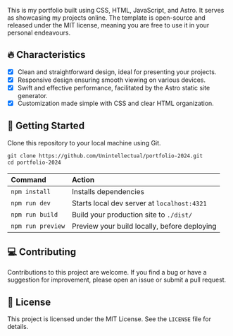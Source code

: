 This is my portfolio built using CSS, HTML, JavaScript, and Astro. It serves as showcasing my projects online. The template is open-source and released under the MIT license, meaning you are free to use it in your personal endeavours.

## 🔥 Characteristics

- [x] Clean and straightforward design, ideal for presenting your projects.
- [x] Responsive design ensuring smooth viewing on various devices.
- [x] Swift and effective performance, facilitated by the Astro static site generator.
- [x] Customization made simple with CSS and clear HTML organization.

## 🚀 Getting Started

Clone this repository to your local machine using Git.

```scheme
git clone https://github.com/Unintellectual/portfolio-2024.git
cd portfolio-2024
```

| Command           | Action                                       |
| :---------------- | :------------------------------------------- |
| `npm install`     | Installs dependencies                        |
| `npm run dev`     | Starts local dev server at `localhost:4321`  |
| `npm run build`   | Build your production site to `./dist/`      |
| `npm run preview` | Preview your build locally, before deploying |

## 💻 Contributing

Contributions to this project are welcome. If you find a bug or have a suggestion for improvement, please open an issue or submit a pull request.

## 📃 License

This project is licensed under the MIT License. See the `LICENSE` file for details.
